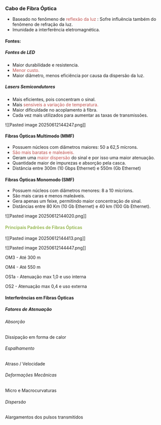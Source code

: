 ### Cabo de Fibra Óptica
- Baseado no fenômeno de <font color="#c0504d">reflexão da luz</font> : Sofre influência também do fenômeno de refração da luz.
- Imunidade a interferência eletromagnética.

#### Fontes:

##### Fontes de LED
- Maior durabilidade e resistencia.
- <font color="#c0504d">Menor custo.</font>
- Maior diâmetro, menos eficiência por causa da dispersão da luz.

##### Lasers Semicondutores
- Mais eficientes, pois concentram o sinal.
- Mais <font color="#c0504d">sensíveis a variação de temperatura.</font>
- Maior dificuldade no acoplamento à fibra.
- Cada vez mais utilizados para aumentar as taxas de transmissões.

![[Pasted image 20250612144247.png]]


#### Fibras Ópticas Multimodo (MMF)
- Possuem núcleos com diâmetros maiores: 50 a 62,5 mícrons.
- <font color="#c0504d">São mais baratas e maleáveis.</font>
- Geram uma <font color="#c0504d">maior dispersão</font> do sinal e por isso uma maior atenuação.
- Quantidade maior de impurezas e absorção pela casca.
- Distância entre 300m (10 Gbps Ethernet) e 550m (Gb Ethernet)


#### Fibras Ópticas Monomodo (SMF)
- Possuem núcleos com diâmetros menores: 8 a 10 mícrions.
- São mais caras e menos maleáveis.
- Gera apenas um feixe, permitindo maior concentração de sinal.
- Distâncias entre 80 Km (10 Gb Ethernet) e 40 km (100 Gb Ethernet).



![[Pasted image 20250612144020.png]]



#### <font color="#9bbb59">Principais Padrões de Fibras Ópticas</font>

![[Pasted image 20250612144413.png]]

![[Pasted image 20250612144447.png]]

OM3 - Até 300 m 

OM4 - Até 550 m 

OS1a - Atenuação max 1,0 e uso interna

OS2 - Atenuação max 0,4 e uso externa


#### Interferências em Fibras Ópticas

##### Fatores de Atenuação

###### Absorção
Dissipação em forma de calor

###### Espalhamento
Atraso / Velocidade

###### Deformações Mecânicas
Micro e Macrocurvaturas

###### Dispersão
Alargamentos dos pulsos transmitidos